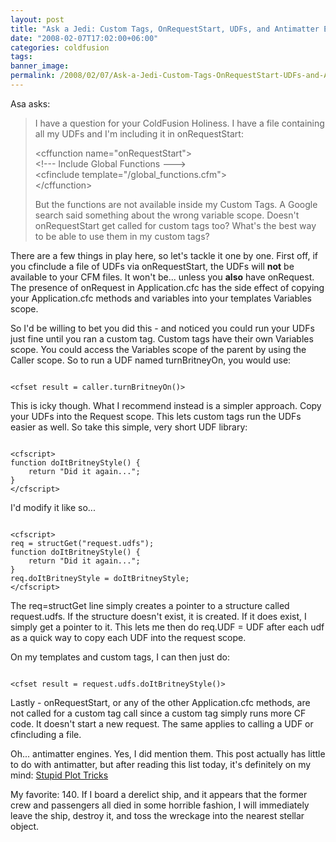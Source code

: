 ```yaml
---
layout: post
title: "Ask a Jedi: Custom Tags, OnRequestStart, UDFs, and Antimatter Engines"
date: "2008-02-07T17:02:00+06:00"
categories: coldfusion 
tags: 
banner_image: 
permalink: /2008/02/07/Ask-a-Jedi-Custom-Tags-OnRequestStart-UDFs-and-Antimatter-Engines
---
```


Asa asks:

<blockquote>
<p>
I have a question for your ColdFusion Holiness. I have a file containing all my UDFs and I'm including it in onRequestStart:

&lt;cffunction name="onRequestStart"&gt;<br>
    &lt;!--- Include Global Functions ---&gt;<br>
        &lt;cfinclude template="/global_functions.cfm"&gt;<br>
&lt;/cffunction&gt;<br>

But the functions are not available inside my Custom Tags. A Google search said something about the wrong variable scope. Doesn't onRequestStart get called for custom tags too? What's the best way to be able to use them in my custom tags? 
</p>
</blockquote>

There are a few things in play here, so let's tackle it one by one. First off, if you cfinclude a file of UDFs via onRequestStart, the UDFs will <b>not</b> be available to your CFM files. It won't be... unless you <b>also</b> have onRequest. The presence of onRequest in Application.cfc has the side effect of copying your Application.cfc methods and variables into your templates Variables scope.
<!--more-->
So I'd be willing to bet you did this - and noticed you could run your UDFs just fine until you ran a custom tag. Custom tags have their own Variables scope. You could access the Variables scope of the parent by using the Caller scope. So to run a UDF named turnBritneyOn, you would use:

<code>
&lt;cfset result = caller.turnBritneyOn()&gt;
</code>

This is icky though. What I recommend instead is a simpler approach. Copy your UDFs into the Request scope. This lets custom tags run the UDFs easier as well. So take this simple, very short UDF library:

<code>
&lt;cfscript&gt;
function doItBritneyStyle() {
	return "Did it again...";
}
&lt;/cfscript&gt;
</code>

I'd modify it like so...

<code>
&lt;cfscript&gt;
req = structGet("request.udfs");
function doItBritneyStyle() {
	return "Did it again...";
}
req.doItBritneyStyle = doItBritneyStyle;
&lt;/cfscript&gt;
</code>

The req=structGet line simply creates a pointer to a structure called request.udfs. If the structure doesn't exist, it is created. If it does exist, I simply get a pointer to it. This lets me then do req.UDF = UDF after each udf as a quick way to copy each UDF into the request scope.

On my templates and custom tags, I can then just do:

<code>
&lt;cfset result = request.udfs.doItBritneyStyle()&gt;
</code>

Lastly - onRequestStart, or any of the other Application.cfc methods, are not called for a custom tag call since a custom tag simply runs more CF code. It doesn't start a new request. The same applies to calling a UDF or cfincluding a file.

Oh... antimatter engines. Yes, I did mention them. This post actually has little to do with antimatter, but after reading this list today, it's definitely on my mind: <a href="http://www.sff.net/paradise/overlord.html#captain">Stupid Plot Tricks</a>

My favorite: 140. If I board a derelict ship, and it appears that the former crew and passengers all died in some horrible fashion, I will immediately leave the ship, destroy it, and toss the wreckage into the nearest stellar object.